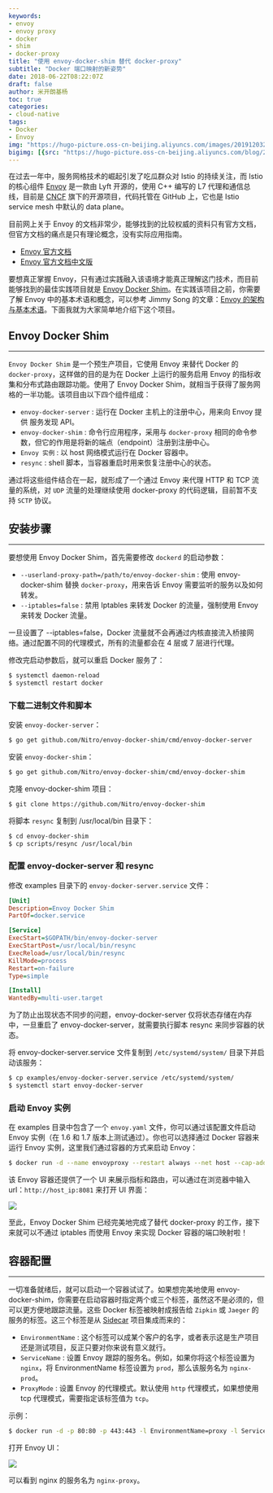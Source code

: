```yaml
---
keywords:
- envoy
- envoy proxy
- docker
- shim
- docker-proxy
title: "使用 envoy-docker-shim 替代 docker-proxy"
subtitle: "Docker 端口映射的新姿势"
date: 2018-06-22T08:22:07Z
draft: false
author: 米开朗基杨
toc: true
categories:
- cloud-native
tags:
- Docker
- Envoy
img: "https://hugo-picture.oss-cn-beijing.aliyuncs.com/images/20191203221426.png"
bigimg: [{src: "https://hugo-picture.oss-cn-beijing.aliyuncs.com/blog/2019-04-27-080627.jpg"}]
---
```


在过去一年中，服务网格技术的崛起引发了吃瓜群众对 Istio 的持续关注，而 Istio 的核心组件 [Envoy](https://github.com/envoyproxy/envoy) 是一款由 Lyft 开源的，使用 C++ 编写的 L7 代理和通信总线，目前是 [CNCF](https://cncf.io/) 旗下的开源项目，代码托管在 GitHub 上，它也是 Istio service mesh 中默认的 data plane。

目前网上关于 Envoy 的文档非常少，能够找到的比较权威的资料只有官方文档，但官方文档的痛点是只有理论概念，没有实际应用指南。

+ [Envoy 官方文档](https://www.envoyproxy.io/docs/envoy/latest/)
+ [Envoy 官方文档中文版](https://servicemesher.github.io/envoy/)

要想真正掌握 Envoy，只有通过实践融入该语境才能真正理解这门技术，而目前能够找到的最佳实践项目就是 [Envoy Docker Shim](https://github.com/Nitro/envoy-docker-shim)。在实践该项目之前，你需要了解 Envoy 中的基本术语和概念，可以参考 Jimmy Song 的文章：[Envoy 的架构与基本术语](https://jimmysong.io/posts/envoy-archiecture-and-terminology/)。下面我就为大家简单地介绍下这个项目。

## Envoy Docker Shim

----

`Envoy Docker Shim` 是一个预生产项目，它使用 Envoy 来替代 Docker 的 `docker-proxy`，这样做的目的是为在 Docker 上运行的服务启用 Envoy 的指标收集和分布式路由跟踪功能。使用了 Envoy Docker Shim，就相当于获得了服务网格的一半功能。该项目由以下四个组件组成：

+ `envoy-docker-server` : 运行在 Docker 主机上的注册中心，用来向 Envoy 提供 服务发现 API。
+ `envoy-docker-shim` : 命令行应用程序，采用与 `docker-proxy` 相同的命令参数，但它的作用是将新的端点（endpoint）注册到注册中心。
+ `Envoy 实例` : 以 host 网络模式运行在 Docker 容器中。
+ `resync` : shell 脚本，当容器重启时用来恢复注册中心的状态。

通过将这些组件结合在一起，就形成了一个通过 Envoy 来代理 HTTP 和 TCP 流量的系统，对 `UDP` 流量的处理继续使用 docker-proxy 的代码逻辑，目前暂不支持 `SCTP` 协议。

## 安装步骤

----

要想使用 Envoy Docker Shim，首先需要修改 `dockerd` 的启动参数：

+ `--userland-proxy-path=/path/to/envoy-docker-shim` : 使用 envoy-docker-shim 替换 `docker-proxy`，用来告诉 Envoy 需要监听的服务以及如何转发。
+ `--iptables=false` : 禁用 Iptables 来转发 Docker 的流量，强制使用 Envoy 来转发 Docker 流量。

一旦设置了 --iptables=false，Docker 流量就不会再通过内核直接流入桥接网络。通过配置不同的代理模式，所有的流量都会在 4 层或 7 层进行代理。

修改完启动参数后，就可以重启 Docker 服务了：

```bash
$ systemctl daemon-reload
$ systemctl restart docker
```

### 下载二进制文件和脚本

安装 `envoy-docker-server`：

```bash
$ go get github.com/Nitro/envoy-docker-shim/cmd/envoy-docker-server
```

安装 `envoy-docker-shim`：

```bash
$ go get github.com/Nitro/envoy-docker-shim/cmd/envoy-docker-shim
```

克隆 envoy-docker-shim 项目：

```bash
$ git clone https://github.com/Nitro/envoy-docker-shim
```

将脚本 `resync` 复制到 /usr/local/bin 目录下：

```bash
$ cd envoy-docker-shim
$ cp scripts/resync /usr/local/bin
```

### 配置 envoy-docker-server 和 resync

修改 examples 目录下的 `envoy-docker-server.service` 文件：

```ini
[Unit]
Description=Envoy Docker Shim
PartOf=docker.service

[Service]
ExecStart=$GOPATH/bin/envoy-docker-server
ExecStartPost=/usr/local/bin/resync
ExecReload=/usr/local/bin/resync
KillMode=process
Restart=on-failure
Type=simple

[Install]
WantedBy=multi-user.target
```

为了防止出现状态不同步的问题，envoy-docker-server 仅将状态存储在内存中，一旦重启了 envoy-docker-server，就需要执行脚本 resync 来同步容器的状态。

将 envoy-docker-server.service 文件复制到 `/etc/systemd/system/` 目录下并启动该服务：

```bash
$ cp examples/envoy-docker-server.service /etc/systemd/system/
$ systemctl start envoy-docker-server
```

### 启动 Envoy 实例

在 examples 目录中包含了一个 `envoy.yaml` 文件，你可以通过该配置文件启动 Envoy 实例（在 1.6 和 1.7 版本上测试通过）。你也可以选择通过 Docker 容器来运行 Envoy 实例，这里我们通过容器的方式来启动 Envoy：

```bash
$ docker run -d --name envoyproxy --restart always --net host --cap-add NET_ADMIN -e ENVOY_BASE_ID=100 -e ENVOY_PORT=9902 -e ENVOY_UI_LISTEN_PORT=8081 gonitro/envoyproxy:1.7.0-27960f3-tracing
```

该 Envoy 容器还提供了一个 UI 来展示指标和路由，可以通过在浏览器中输入 url：`http://host_ip:8081` 来打开 UI 界面：

![](https://images.icloudnative.io/uPic/PTNe2v.jpg)

至此，Envoy Docker Shim 已经完美地完成了替代 docker-proxy 的工作，接下来就可以不通过 iptables 而使用 Envoy 来实现 Docker 容器的端口映射啦！

## 容器配置

----

一切准备就绪后，就可以启动一个容器试试了。如果想完美地使用 envoy-docker-shim，你需要在启动容器时指定两个或三个标签，虽然这不是必须的，但可以更方便地跟踪流量。这些 Docker 标签被映射成报告给 `Zipkin` 或 `Jaeger` 的服务的标签。这三个标签是从 [Sidecar](https://github.com/Nitro/sidecar) 项目集成而来的：

+ `EnvironmentName` : 这个标签可以成某个客户的名字，或者表示这是生产项目还是测试项目，反正只要对你来说有意义就行。
+ `ServiceName` : 设置 Envoy 跟踪的服务名。例如，如果你将这个标签设置为 `nginx`，将 EnvironmentName 标签设置为 `prod`，那么该服务名为 `nginx-prod`。
+ `ProxyMode` : 设置 Envoy 的代理模式。默认使用 `http` 代理模式，如果想使用 tcp 代理模式，需要指定该标签值为 `tcp`。

示例：

```bash
$ docker run -d -p 80:80 -p 443:443 -l EnvironmentName=proxy -l ServiceName=nginx -l ProxyMode=tcp nginx:alpine
```

打开 Envoy UI：

![](https://images.icloudnative.io/uPic/T7W8BJ.jpg)

可以看到 nginx 的服务名为 `nginx-proxy`。

